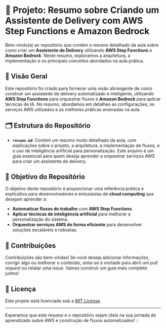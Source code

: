 # 📝 Projeto: Resumo sobre Criando um Assistente de Delivery com AWS Step Functions e Amazon Bedrock

Bem-vindo(a) ao repositório que contém o resumo detalhado da aula sobre como criar um **Assistente de Delivery** utilizando **AWS Step Functions** e **Amazon Bedrock**. Neste resumo, exploramos a arquitetura, a implementação e os principais conceitos abordados na aula prática.

## 📌 Visão Geral

Este repositório foi criado para fornecer uma visão abrangente de como construir um assistente de delivery automatizado e inteligente, utilizando **AWS Step Functions** para orquestrar fluxos e **Amazon Bedrock** para aplicar técnicas de IA. No resumo, abordamos em detalhes as configurações, os serviços AWS utilizados e as melhores práticas ensinadas na aula.

## 🗂 Estrutura do Repositório

- **`resumo.md`**: Contém um resumo muito detalhado da aula, com explicações sobre o projeto, a arquitetura, a implementação de fluxos, e o uso de inteligência artificial para personalização. Este arquivo é um guia essencial para quem deseja aprender a orquestrar serviços AWS para criar um assistente de delivery.

## 🚀 Objetivo do Repositório

O objetivo deste repositório é proporcionar uma referência prática e explicativa para desenvolvedores e entusiastas de **cloud computing** que desejam aprender a:

- **Automatizar fluxos de trabalho** com **AWS Step Functions**.
- **Aplicar técnicas de inteligência artificial** para melhorar a personalização do sistema.
- **Orquestrar serviços AWS de forma eficiente** para desenvolver soluções escaláveis e robustas.

## 🤝 Contribuições

Contribuições são bem-vindas! Se você deseja adicionar informações, corrigir algo ou melhorar o conteúdo, sinta-se à vontade para abrir um *pull request* ou relatar uma *issue*. Vamos construir um guia mais completo juntos!

## 📄 Licença

Este projeto está licenciado sob a [MIT License](./LICENSE).

---

Esperamos que este resumo e o repositório sejam úteis na sua jornada de aprendizado sobre AWS e construção de fluxos automatizados! 💡
